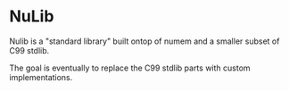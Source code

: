 # NuLib

Nulib is a "standard library" built ontop of numem and a smaller subset of C99 stdlib.

The goal is eventually to replace the C99 stdlib parts with custom implementations.